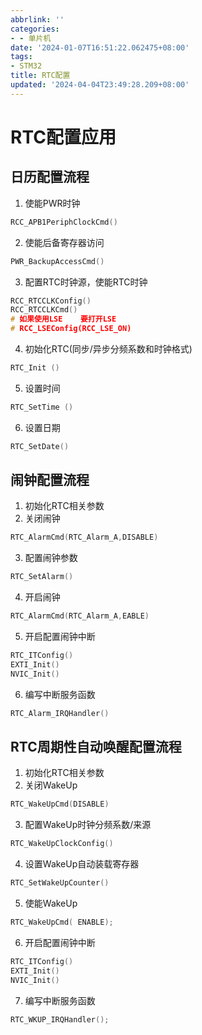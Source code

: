 ```yaml
---
abbrlink: ''
categories:
- - 单片机
date: '2024-01-07T16:51:22.062475+08:00'
tags:
- STM32
title: RTC配置
updated: '2024-04-04T23:49:28.209+08:00'
---
```

# RTC配置应用

## 日历配置流程

1. 使能PWR时钟

```c
RCC_APB1PeriphClockCmd()
```

2. 使能后备寄存器访问

```c
PWR_BackupAccessCmd()
```

3. 配置RTC时钟源，使能RTC时钟

```c
RCC_RTCCLKConfig()
RCC_RTCCLKCmd()
# 如果使用LSE    要打开LSE
# RCC_LSEConfig(RCC_LSE_ON)
```

4. 初始化RTC(同步/异步分频系数和时钟格式)

```c
RTC_Init ()
```

5. 设置时间

```c
RTC_SetTime ()
```

6. 设置日期

```c
RTC_SetDate()
```

## 闹钟配置流程

1. 初始化RTC相关参数
2. 关闭闹钟

```c
RTC_AlarmCmd(RTC_Alarm_A,DISABLE)
```

3. 配置闹钟参数

```c
RTC_SetAlarm()
```

4. 开启闹钟

```c
RTC_AlarmCmd(RTC_Alarm_A,EABLE)
```

5. 开启配置闹钟中断

```c
RTC_ITConfig()
EXTI_Init()
NVIC_Init()
```

6. 编写中断服务函数

```c
RTC_Alarm_IRQHandler()
```

## RTC周期性自动唤醒配置流程

1. 初始化RTC相关参数
2. 关闭WakeUp

```c
RTC_WakeUpCmd(DISABLE)
```

3. 配置WakeUp时钟分频系数/来源

```c
RTC_WakeUpClockConfig()
```

4. 设置WakeUp自动装载寄存器

```c
RTC_SetWakeUpCounter()
```

5. 使能WakeUp

```c
RTC_WakeUpCmd( ENABLE);
```

6. 开启配置闹钟中断

```c
RTC_ITConfig()
EXTI_Init()
NVIC_Init()
```

7. 编写中断服务函数

```c
RTC_WKUP_IRQHandler();
```
